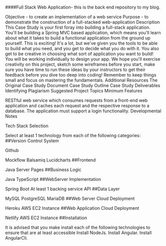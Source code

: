 ####Full Stack Web Application- this is the back end repository to my blog. 

Objective - to create an implementation of a web service
Purpose - to demonstrate the construction of a full-stacked web-application
Description
This Case Study is your first foray into building a full-stack application. You'll be building a Spring MVC based application, which means you'll learn about what it takes to build a functional application from the ground up yourself.
This is exciting! It's a lot, but we've given you the tools to be able to build what you need, and you get to decide what you do with it. You also get to be creative in choosing what sort of application you want to build!
You will be working individually to design your app. We hope you'll exercise creativity on this project, sketch some wireframes before you start, make sure you have time to run these ideas by your instructors to get their feedback before you dive too deep into coding! Remember to keep things small and focus on mastering the fundamentals.
Additional Resources
The Original Case Study Document
Case Study Outline
Case Study Deliverables
Identifying Plagiarism
Suggested Project Topics
Minimum Features

RESTful web service which consumes requests from a front-end web application and caches each request and the respective response to a database.
The application must support a login functionality.
Developmental Notes

Tech Stack Selection

Select at least 1 technology from each of the following categories:
##Version Control System

Github


Mockflow
Balsamiq
Lucidcharts
##Frontend

Java Server Pages
##Business Logic

Java
TypeScript
##WebServer Implementation

Spring Boot
At least 1 backing service API
##Data Layer

MySQL
PostgreSQL
MariaDB
##Web Server Cloud Deployment

Heroku
AWS EC2 Instance
##Web Application Cloud Deployment

Netlify
AWS EC2 Instance
##Installation

It is advised that you make install each of the following technologies to ensure that are at least accessible
Install NodeJs.
Install Angular.
Install AngularCli.
